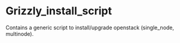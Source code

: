 Grizzly_install_script
======================

Contains a generic script to install/upgrade openstack (single_node, multinode).
